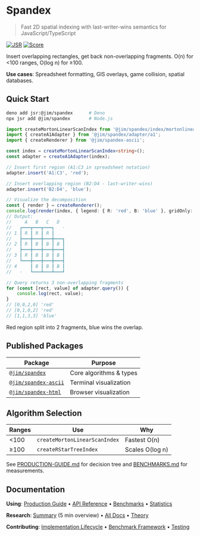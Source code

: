 # Spandex

> Fast 2D spatial indexing with last-writer-wins semantics for JavaScript/TypeScript

[![JSR](https://jsr.io/badges/@jim/spandex)](https://jsr.io/@jim/spandex)
[![Score](https://jsr.io/badges/@jim/spandex/score)](https://jsr.io/@jim/spandex/score)

Insert overlapping rectangles, get back non-overlapping fragments. O(n) for <100 ranges, O(log n) for ≥100.

**Use cases**: Spreadsheet formatting, GIS overlays, game collision, spatial databases.

## Quick Start

```bash
deno add jsr:@jim/spandex      # Deno
npx jsr add @jim/spandex       # Node.js
```

```typescript
import createMortonLinearScanIndex from '@jim/spandex/index/mortonlinearscan';
import { createA1Adapter } from '@jim/spandex/adapter/a1';
import { createRenderer } from '@jim/spandex-ascii';

const index = createMortonLinearScanIndex<string>();
const adapter = createA1Adapter(index);

// Insert first region (A1:C3 in spreadsheet notation)
adapter.insert('A1:C3', 'red');

// Insert overlapping region (B2:D4 - last-writer-wins)
adapter.insert('B2:D4', 'blue');

// Visualize the decomposition
const { render } = createRenderer();
console.log(render(index, { legend: { R: 'red', B: 'blue' }, gridOnly: true }));
// Output:
//     A   B   C   D
//   ┏━━━┳━━━┳━━━┓   ·
// 1 ┃ R ┃ R ┃ R ┃
//   ┣━━━╋━━━╋━━━╋━━━┓
// 2 ┃ R ┃ B ┃ B ┃ B ┃
//   ┣━━━╋━━━╋━━━╋━━━┫
// 3 ┃ R ┃ B ┃ B ┃ B ┃
//   ┗━━━╋━━━╋━━━╋━━━┫
// 4     ┃ B ┃ B ┃ B ┃
//   ·   ┗━━━┻━━━┻━━━┛

// Query returns 3 non-overlapping fragments
for (const [rect, value] of adapter.query()) {
	console.log(rect, value);
}
// [0,0,2,0] 'red'
// [0,1,0,2] 'red'
// [1,1,3,3] 'blue'
```

Red region split into 2 fragments, blue wins the overlap.

## Published Packages

| Package                                                   | Purpose                 |
| --------------------------------------------------------- | ----------------------- |
| [`@jim/spandex`](https://jsr.io/@jim/spandex)             | Core algorithms & types |
| [`@jim/spandex-ascii`](https://jsr.io/@jim/spandex-ascii) | Terminal visualization  |
| [`@jim/spandex-html`](https://jsr.io/@jim/spandex-html)   | Browser visualization   |

## Algorithm Selection

| Ranges | Use                           | Why             |
| ------ | ----------------------------- | --------------- |
| <100   | `createMortonLinearScanIndex` | Fastest O(n)    |
| ≥100   | `createRStarTreeIndex`        | Scales O(log n) |

See [PRODUCTION-GUIDE.md](./PRODUCTION-GUIDE.md) for decision tree and [BENCHMARKS.md](./BENCHMARKS.md) for measurements.

## Documentation

**Using**: [Production Guide](./PRODUCTION-GUIDE.md) • [API Reference](./packages/@jim/spandex/README.md) • [Benchmarks](./BENCHMARKS.md) • [Statistics](./docs/analyses/benchmark-statistics.md)

**Research**: [Summary](./docs/core/RESEARCH-SUMMARY.md) (5 min overview) • [All Docs](./docs/README.md) • [Theory](./docs/core/theoretical-foundation.md)

**Contributing**: [Implementation Lifecycle](./docs/IMPLEMENTATION-LIFECYCLE.md) • [Benchmark Framework](./docs/BENCHMARK-FRAMEWORK.md) • [Testing](./docs/TELEMETRY-GUIDE.md)
